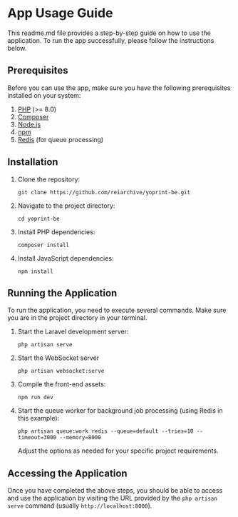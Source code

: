 # App Usage Guide

This readme.md file provides a step-by-step guide on how to use the application. To run the app successfully, please follow the instructions below.

## Prerequisites

Before you can use the app, make sure you have the following prerequisites installed on your system:

1. [PHP](https://www.php.net/) (>= 8.0)
2. [Composer](https://getcomposer.org/)
3. [Node.js](https://nodejs.org/)
4. [npm](https://www.npmjs.com/get-npm)
5. [Redis](https://redis.io/) (for queue processing)

## Installation

1. Clone the repository:

   ```shell
   git clone https://github.com/reiarchive/yoprint-be.git
   ```

2. Navigate to the project directory:

   ```shell
   cd yoprint-be
   ```

3. Install PHP dependencies:

   ```shell
   composer install
   ```

4. Install JavaScript dependencies:

   ```shell
   npm install
   ```

## Running the Application

To run the application, you need to execute several commands. Make sure you are in the project directory in your terminal.

1. Start the Laravel development server:

   ```shell
   php artisan serve
   ```

2. Start the WebSocket server

   ```shell
   php artisan websocket:serve
   ```

3. Compile the front-end assets:

   ```shell
   npm run dev
   ```

4. Start the queue worker for background job processing (using Redis in this example):

   ```shell
   php artisan queue:work redis --queue=default --tries=10 --timeout=3000 --memory=8000
   ```

   Adjust the options as needed for your specific project requirements.

## Accessing the Application

Once you have completed the above steps, you should be able to access and use the application by visiting the URL provided by the `php artisan serve` command (usually `http://localhost:8000`).
